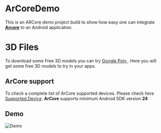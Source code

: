 # ArCoreDemo
This is an ARCorẹ demo project build to show how easy one can integrate [**Arcore**](https://developers.google.com/ar/discover) to an Android application.

# 3D Files
To download some Free 3D models you can try [Google Poly ](https://poly.google.com/). Here you will get some free 3D models to try in your apps.

## ArCore support
To check a complete list of ArCore supported devices. Please check here [Supported Device](https://developers.google.com/ar/discover/supported-devices).
**ArCore** supports minimum Android SDK version **24**

## Demo

![Demo](https://github.com/iambaljeet/ArCoreDemo/blob/master/art/ArDemo.gif)
